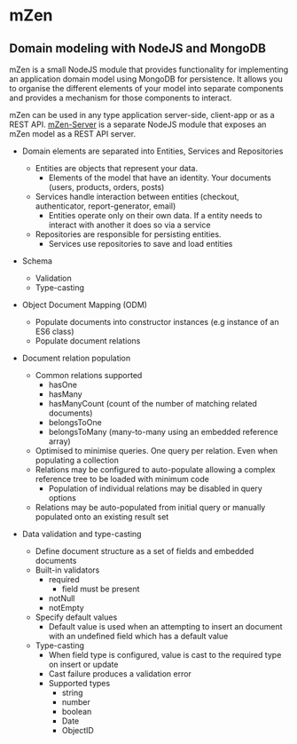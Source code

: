 # mZen
## Domain modeling with NodeJS and MongoDB 

mZen is a small NodeJS module that provides functionality for implementing an application domain model using MongoDB for persistence. It allows you to organise the different elements of your model into separate components and provides a mechanism for those components to interact. 

mZen can be used in any type application server-side, client-app or as a REST API. [mZen-Server](https://github.com/kevin-foster/mZen-Server) is a separate NodeJS module that exposes an mZen model as a REST API server.

- Domain elements are separated into Entities, Services and Repositories
  - Entities are objects that represent your data. 
    - Elements of the model that have an identity. Your documents (users, products, orders, posts)
  - Services handle interaction between entities (checkout, authenticator, report-generator, email)
    - Entities operate only on their own data. If a entity needs to interact with another it does so via a service
  - Repositories are responsible for persisting entities. 
    - Services use repositories to save and load entities
- Schema
  - Validation
  - Type-casting
- Object Document Mapping (ODM)
  - Populate documents into constructor instances (e.g instance of an ES6 class)
  - Populate document relations

- Document relation population
  - Common relations supported
    - hasOne 
    - hasMany
    - hasManyCount (count of the number of matching related documents)
    - belongsToOne
    - belongsToMany (many-to-many using an embedded reference array)
  - Optimised to minimise queries. One query per relation. Even when populating a collection
  - Relations may be configured to auto-populate allowing a complex reference tree to be loaded with minimum code
    - Population of individual relations may be disabled in query options 
  - Relations may be auto-populated from initial query or manually populated onto an existing result set

- Data validation and type-casting 
  - Define document structure as a set of fields and embedded documents 
  - Built-in validators
    - required 
      - field must be present 
    - notNull
    - notEmpty 
  - Specify default values 
    - Default value is used when an attempting to insert an document with an undefined field which has a default value
  - Type-casting 
    - When field type is configured, value is cast to the required type on insert or update
    - Cast failure produces a validation error
    - Supported types
      - string
      - number
      - boolean
      - Date
      - ObjectID
